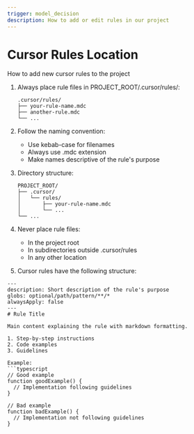 ```yaml
---
trigger: model_decision
description: How to add or edit rules in our project
---
```


# Cursor Rules Location

How to add new cursor rules to the project

1. Always place rule files in PROJECT_ROOT/.cursor/rules/:

    ```
    .cursor/rules/
    ├── your-rule-name.mdc
    ├── another-rule.mdc
    └── ...
    ```

2. Follow the naming convention:
    - Use kebab-case for filenames
    - Always use .mdc extension
    - Make names descriptive of the rule's purpose

3. Directory structure:

    ```
    PROJECT_ROOT/
    ├── .cursor/
    │   └── rules/
    │       ├── your-rule-name.mdc
    │       └── ...
    └── ...
    ```

4. Never place rule files:
    - In the project root
    - In subdirectories outside .cursor/rules
    - In any other location

5. Cursor rules have the following structure:

````
---
description: Short description of the rule's purpose
globs: optional/path/pattern/**/* 
alwaysApply: false
---
# Rule Title

Main content explaining the rule with markdown formatting.

1. Step-by-step instructions
2. Code examples
3. Guidelines

Example:
```typescript
// Good example
function goodExample() {
  // Implementation following guidelines
}

// Bad example
function badExample() {
  // Implementation not following guidelines
}
```````

